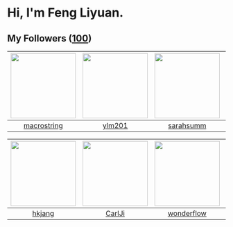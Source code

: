 # Hi, I'm Feng Liyuan.

## My Followers ([100](https://github.com/SunRunAway?tab=followers))

| <img src="https://avatars.githubusercontent.com/u/35601156?v=4" width="150" height="150" /> | <img src="https://avatars.githubusercontent.com/u/588162?v=4" width="150" height="150" /> | <img src="https://avatars.githubusercontent.com/u/5827851?v=4" width="150" height="150" /> | <img src="https://avatars.githubusercontent.com/u/8664695?v=4" width="150" height="150" /> |
| :-----------------------------------------------------------------------------------------: | :---------------------------------------------------------------------------------------: | :----------------------------------------------------------------------------------------: | :----------------------------------------------------------------------------------------: |
|                        [macrostring](https://github.com/macrostring)                        |                            [ylm201](https://github.com/ylm201)                            |                          [sarahsumm](https://github.com/sarahsumm)                         |                        [landylee007](https://github.com/landylee007)                       |

| <img src="https://avatars.githubusercontent.com/u/3069493?v=4" width="150" height="150" /> | <img src="https://avatars.githubusercontent.com/u/10810759?v=4" width="150" height="150" /> | <img src="https://avatars.githubusercontent.com/u/2173670?v=4" width="150" height="150" /> | <img src="https://avatars.githubusercontent.com/u/1543151?v=4" width="150" height="150" /> |
| :----------------------------------------------------------------------------------------: | :-----------------------------------------------------------------------------------------: | :----------------------------------------------------------------------------------------: | :----------------------------------------------------------------------------------------: |
|                             [hkjang](https://github.com/hkjang)                            |                             [CarlJi](https://github.com/CarlJi)                             |                         [wonderflow](https://github.com/wonderflow)                        |                          [chrislusf](https://github.com/chrislusf)                         |